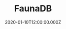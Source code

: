 ---
template: post
title: FaunaDB
slug: faunda-db
draft: true
date: '2020-01-10T12:00:00.000Z'
description: >
  All about FaunaDB
category: Database
tags:
  - Database
---